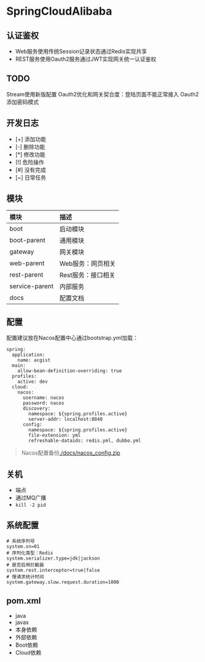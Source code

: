 # SpringCloudAlibaba

## 认证鉴权

* Web服务使用传统Session记录状态通过Redis实现共享
* REST服务使用Oauth2服务通过JWT实现网关统一认证鉴权

## TODO

Stream使用新版配置
Oauth2优化和网关契合度：登陆页面不能正常接入
Oauth2添加密码模式

## 开发日志

* [+] 添加功能
* [-] 删除功能
* [*] 修改功能
* [!] 危险操作
* [#] 没有完成
* [~] 日常任务

## 模块

|模块|描述|
|:-|:-|
|boot|启动模块|
|boot-parent|通用模块|
|gateway|网关模块|
|web-parent|Web服务：网页相关|
|rest-parent|Rest服务：接口相关|
|service-parent|内部服务|
|docs|配置文档|

## 配置

配置建议放在Nacos配置中心通过bootstrap.yml加载：

```
spring:
  application:
    name: acgist
  main:
    allow-bean-definition-overriding: true
  profiles:
    active: dev
  cloud:
    nacos:
      username: nacos
      password: nacos
      discovery:
        namespace: ${spring.profiles.active}
        server-addr: localhost:8848
      config:
        namespace: ${spring.profiles.active}
        file-extension: yml
        refreshable-dataids: redis.yml, dubbo.yml
```

> Nacos配置备份[./docs/nacos_config.zip](./docs/nacos_config.zip)

## 关机

* 端点
* 通过MQ广播
* `kill -2 pid`

## 系统配置

```
# 系统序列号
system.sn=01
# 序列化类型：Redis
system.serializer.type=jdk|jackson
# 是否启用拦截器
system.rest.interceptor=true|false
# 慢请求统计时间
system.gateway.slow.request.duration=1000
```

## pom.xml

* java
* javax
* 本身依赖
* 外部依赖
* Boot依赖
* Cloud依赖